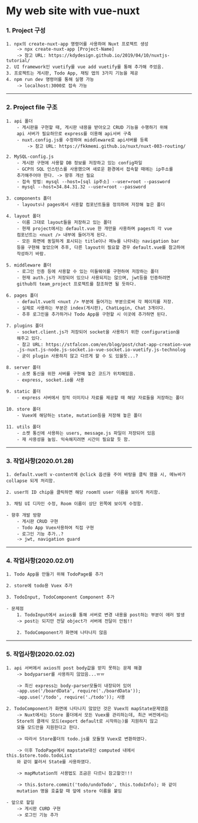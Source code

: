 # My web site with vue-nuxt


### 1. Project 구성
    1. npx의 create-nuxt-app 명령어를 사용하여 Nuxt 프로젝트 생성
        -> npx create-nuxt-app [Project-Name]
        -> 참고 URL: https://kdydesign.github.io/2019/04/10/nuxtjs-tutorial/
    2. UI framework인 vuetify를 vue add vuetify를 통해 추가해 주었음.
    3. 프로젝트는 게시판, Todo App, 채팅 앱의 3가지 기능을 제공
    4. npm run dev 명령어를 통해 실행 가능
        -> localhost:3000로 접속 가능
<hr/>

### 2. Project file 구조
    1. api 폴더
        - 게시판을 구현할 때, 게시판 내용을 받아오고 CRUD 기능을 수행하기 위해 
        api 서버가 필요하므로 express를 이용해 api서버 구축
        - nuxt.config.js를 수정하여 middleware로 api서버를 등록
            -> 참고 URL: https://fkkmemi.github.io/nuxt/nuxt-003-routing/
            
    2. MySQL-config.js
        - 게시판 구현에 사용할 DB 정보를 저장하고 있는 config파일
        - GCP의 SQL 인스턴스를 사용했으며 새로운 환경에서 접속할 때에는 ip주소를
        추가해주어야 한다. -> 향후 개선 필요
        - 접속 방법: mysql --host=[sql ip주소] --user=root --password
        - mysql --host=34.84.31.32 --user=root --password
        
    3. components 폴더
        - layouts나 pages에서 사용할 컴포넌트들을 정의하여 저장해 놓은 폴더
        
    4. layout 폴더
        - 이름 그대로 layout들을 저장하고 있는 폴더
        - 현재 project에서는 default.vue 한 개만을 사용하며 pages의 각 vue
        컴포넌트는 <nuxt /> 내부에 들어가게 된다.
        - 모든 화면에 동일하게 표시되는 title이나 메뉴를 나타내는 navigation bar
        등을 구현해 놓았으며 추후, 다른 layout이 필요할 경우 default.vue를 참고하여
        작성하기 바람.
        
    5. middleware 폴더
        - 로그인 인증 등에 사용할 수 있는 미들웨어를 구현하여 저장하는 폴더
        - 현재 auth.js가 저장되어 있으나 사용되지는 않으며, jwt등을 인증하려면
        github의 team_project 프로젝트를 참조하면 될 듯하다.
        
    6. pages 폴더
        - default.vue의 <nuxt /> 부분에 들어가는 부분으로써 각 페이지를 저장.
        - 실제로 사용하는 부분은 index(게시판), ChatLogin, Chat 3개이다.
        - 추후 로그인을 추가하거나 Todo App을 구현할 시 이곳에 추가하면 된다.
        
    7. plugins 폴더
        - socket.client.js가 저장되어 socket을 사용하기 위한 configuration을
        해주고 있다.
        - 참고 URL: https://stfalcon.com/en/blog/post/chat-app-creation-vue
        .js-nuxt.js-node.js-socket.io-vue-socket.io-vuetify.js-technolog
        - 굳이 plugin 사용하지 않고 다르게 할 수 도 있을듯...?
        
    8. server 폴더
        - 소켓 통신을 위한 서버를 구현해 놓은 코드가 위치해있음.
        - express, socket.io를 사용
        
    9. static 폴더
        - express 서버에서 정적 이미지나 자료를 제공할 때 해당 자료들을 저장하는 폴더
        
    10. store 폴더
        - Vuex에 해당하는 state, mutation등을 저장해 놓은 폴더
        
    11. utils 폴더
        - 소켓 통신에 사용하는 users, message.js 파일이 저장되어 있음
        - 재 사용성을 높임. 익숙해지려면 시간이 필요할 듯 함.
<hr/>

### 3. 작업사항(2020.01.28)
    1. default.vue의 v-content에 @click 옵션을 주어 바탕을 클릭 했을 시, 메뉴바가
    collapse 되게 처리함.
    
    2. user의 ID chip을 클릭하면 해당 room의 user 이름을 보이게 처리함.
    
    3. 채팅 UI 디자인 수정, Room 이름이 상단 왼쪽에 보이게 수정함.
    
    - 향후 개발 방향
        - 게시판 CRUD 구현
        - Todo App Vuex사용하여 직접 구현
        - 로그인 기능 추가..?
        -> jwt, navigation guard
<hr/>

### 4. 작업사항(2020.02.01)
    1. Todo App을 만들기 위해 TodoPage를 추가
    
    2. store에 todo용 Vuex 추가
    
    3. TodoInput, TodoComponent Component 추가
    
    - 문제점
        1. TodoInput에서 axios를 통해 서버로 변경 내용을 post하는 부분이 에러 발생
        -> post는 되지만 전달 object가 서버에 전달이 안됨!!
        
        2. TodoComponent가 화면에 나타나지 않음
<hr/>

### 5. 작업사항(2020.02.02)
    1. api 서버에서 axios의 post body값을 받지 못하는 문제 해결
        -> bodyparser를 사용하지 않았음...ㅠㅠ
        
        -> 최신 express는 body-parser모듈이 내장되어 있어
        -app.use('/boardData', require('./boardData'));
        -app.use('/todo', require('./todo')); 사용
        
    2. TodoComponent가 화면에 나타나지 않았던 것은 Vuex의 mapState문제였음
        -> Nuxt에서는 Store 폴더에서 모든 Vuex를 관리하는데, 최근 버전에서는 
        Store의 클래식 모드(export default로 시작하는)를 지원하지 않고
        모듈 모드만을 지원한다고 한다.
        
        -> 따라서 Store폴더의 todo.js를 모듈형 Vuex로 변환하였다.
        
        -> 이후 TodoPage에서 mapstate대신 computed 내에서 this.$store.todo.todoList
        와 같이 불러서 State를 사용하였다.
        
        -> mapMutation의 사용법도 조금은 다르니 참고할것!!!
        
        -> this.$store.commit('todo/undoTodo', this.todoInfo); 와 같이
        mutation 명을 호출할 때 앞에 store 이름을 붙임
        
    - 앞으로 할일
        -> 게시판 CURD 구현
        -> 로그인 기능 추가

 
